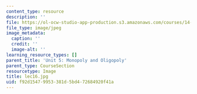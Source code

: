 ```yaml
---
content_type: resource
description: ''
file: https://ol-ocw-studio-app-production.s3.amazonaws.com/courses/14-01sc-principles-of-microeconomics-fall-2011/f92d15479953381d5bd472684920f41a_lec16.jpg
file_type: image/jpeg
image_metadata:
  caption: ''
  credit: ''
  image-alt: ''
learning_resource_types: []
parent_title: 'Unit 5: Monopoly and Oligopoly'
parent_type: CourseSection
resourcetype: Image
title: lec16.jpg
uid: f92d1547-9953-381d-5bd4-72684920f41a
---
```

